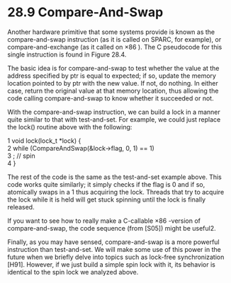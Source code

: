# 28.9 Compare-And-Swap  

Another hardware primitive that some systems provide is known as the compare-and-swap instruction (as it is called on SPARC, for example), or compare-and-exchange (as it called on $\times 8 6$ ). The C pseudocode for this single instruction is found in Figure 28.4.  

The basic idea is for compare-and-swap to test whether the value at the address specified by ptr is equal to expected; if so, update the memory location pointed to by ptr with the new value. If not, do nothing. In either case, return the original value at that memory location, thus allowing the code calling compare-and-swap to know whether it succeeded or not.  

With the compare-and-swap instruction, we can build a lock in a manner quite similar to that with test-and-set. For example, we could just replace the lock() routine above with the following:  

1 void lock(lock_t \*lock) {   
2 while (CompareAndSwap(&lock->flag, 0, 1) == 1)   
3 ; // spin   
4 }  

The rest of the code is the same as the test-and-set example above. This code works quite similarly; it simply checks if the flag is 0 and if so, atomically swaps in a 1 thus acquiring the lock. Threads that try to acquire the lock while it is held will get stuck spinning until the lock is finally released.  

If you want to see how to really make a C-callable $\times 8 6$ -version of compare-and-swap, the code sequence (from [S05]) might be useful2.  

Finally, as you may have sensed, compare-and-swap is a more powerful instruction than test-and-set. We will make some use of this power in the future when we briefly delve into topics such as lock-free synchronization [H91]. However, if we just build a simple spin lock with it, its behavior is identical to the spin lock we analyzed above.  

